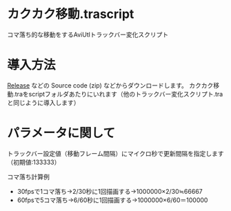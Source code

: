 # カクカク移動.trascript
コマ落ち的な移動をするAviUtlトラックバー変化スクリプト

# 導入方法
[Release](../../releases/) などの Source code (zip) などからダウンロードします。
カクカク移動.traをscriptフォルダあたりにいれます（他のトラックバー変化スクリプト.traと同じように導入します）

# パラメータに関して
トラックバー設定値（移動フレーム間隔）にマイクロ秒で更新間隔を指定します（初期値:133333）


コマ落ち計算例
- 30fpsで1コマ落ち→2/30秒に1回描画する→1000000×2/30≒66667
- 60fpsで5コマ落ち→6/60秒に1回描画する→1000000×6/60＝100000
